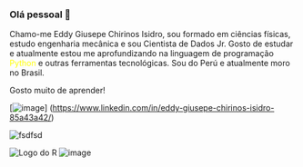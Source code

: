 ### Olá pessoal 👋

Chamo-me Eddy Giusepe Chirinos Isidro, sou formado em ciências físicas, estudo engenharia mecânica e sou Cientista de Dados Jr. Gosto de estudar e atualmente estou me aprofundizando na linguagem de programação <font color="yellow">Python</font> e outras ferramentas tecnológicas. Sou do Perú e atualmente moro no Brasil.

Gosto muito de aprender!

[![image](https://user-images.githubusercontent.com/69597971/133528365-5a553bc2-e271-447e-8dbb-122ffb620e18.png)]
(https://www.linkedin.com/in/eddy-giusepe-chirinos-isidro-85a43a42/)

![fsdfsd](https://www.google.com/imgres?imgurl=https%3A%2F%2Fprogramathor.com.br%2Fblog%2Fwp-content%2Fuploads%2F2018%2F04%2Fgithub-logo-e1522860474698.png&imgrefurl=https%3A%2F%2Fprogramathor.com.br%2Fblog%2Fcomo-usar-o-github%2F&tbnid=79_ZTHLbXaEY6M&vet=12ahUKEwiKncP_q4LzAhVbsJUCHWO4AQsQMygHegUIARC-AQ..i&docid=L9TJfQ4Zy5ciJM&w=2000&h=665&q=github&ved=2ahUKEwiKncP_q4LzAhVbsJUCHWO4AQsQMygHegUIARC-AQ)


![Logo do R](http://developer.r-project.org/Logo/Rlogo-5.png)
![image](https://user-images.githubusercontent.com/69597971/133535047-1228423c-2276-40d3-ada8-fe1a5facaa40.png)

